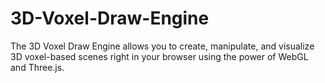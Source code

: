# 3D-Voxel-Draw-Engine
The 3D Voxel Draw Engine allows you to create, manipulate, and visualize 3D voxel-based scenes right in your browser using the power of WebGL and Three.js.
